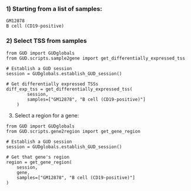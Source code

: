 ### 1) Starting from a list of samples:

```
GM12878
B cell (CD19-positive)
```

### 2) Select TSS from samples

```
from GUD import GUDglobals
from GUD.scripts.sample2gene import get_differentially_expressed_tss

# Establish a GUD session
session = GUDglobals.establish_GUD_session()

# Get differentially expressed TSSs
diff_exp_tss = get_differentially_expressed_tss(
        session,
        samples=["GM12878", "B cell (CD19-positive)"]
    )
```    


3) Select a region for a gene:

```
from GUD import GUDglobals
from GUD.scripts.gene2region import get_gene_region

# Establish a GUD session
session = GUDglobals.establish_GUD_session()

# Get that gene's region
region = get_gene_region(
    session,
    gene,
    samples=["GM12878", "B cell (CD19-positive)"]
)
```